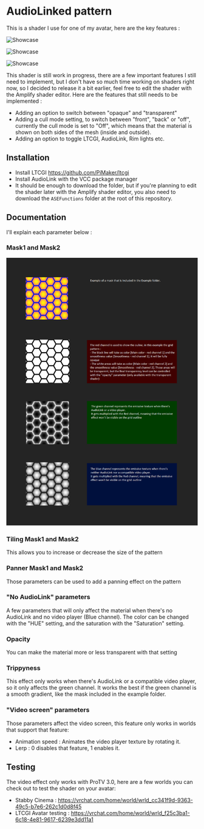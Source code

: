 # AudioLinked pattern

This is a shader I use for one of my avatar, here are the key features :

![Showcase](https://github.com/MyroG/MyroP-shader-dump/blob/master/AudioLinkPattern/Doc/wing1.gif)

![Showcase](https://github.com/MyroG/MyroP-shader-dump/blob/master/AudioLinkPattern/Doc/wing2.gif)

![Showcase](https://github.com/MyroG/MyroP-shader-dump/blob/master/AudioLinkPattern/Doc/wing3.gif)


This shader is still work in progress, there are a few important features I still need to implement, but I don't have so much time working on shaders right now, so I decided to release it a bit earlier, feel free to edit the shader with the Amplify shader editor. Here are the features that still needs to be implemented :
- Adding an option to switch between "opaque" and "transparent"
- Adding a cull mode setting, to switch between "front", "back" or "off", currently the cull mode is set to "Off", which means that the material is shown on both sides of the mesh (inside and outside).
- Adding an option to toggle LTCGI, AudioLink, Rim lights etc.

## Installation 

- Install LTCGI https://github.com/PiMaker/ltcgi
- Install AudioLink with the VCC package manager
- It should be enough to download the folder, but if you're planning to edit the shader later with the Amplify shader editor, you also need to download the `ASEFunctions` folder at the root of this repository.

## Documentation

I'll explain each parameter below :

### Mask1 and Mask2

![Showcase](https://github.com/MyroG/MyroP-shader-dump/blob/master/AudioLinkPattern/Doc/Mask.png)

### Tiling Mask1 and Mask2

This allows you to increase or decrease the size of the pattern

### Panner Mask1 and Mask2

Those parameters can be used to add a panning effect on the pattern

### "No AudioLink" parameters

A few parameters that will only affect the material when there's no AudioLink and no video player (Blue channel).
The color can be changed with the "HUE" setting, and the saturation with the "Saturation" setting.

### Opacity

You can make the material more or less transparent with that setting

### Trippyness

This effect only works when there's AudioLink or a compatible video player, so it only affects the green channel.
It works the best if the green channel is a smooth gradient, like the mask included in the example folder.

### "Video screen" parameters

Those parameters affect the video screen, this feature only works in worlds that support that feature:
- Animation speed : Animates the video player texture by rotating it.
- Lerp : 0 disables that feature, 1 enables it.

## Testing

The video effect only works with ProTV 3.0, here are a few worlds you can check out to test the shader on your avatar:
- Stabby Cinema : https://vrchat.com/home/world/wrld_cc341f9d-9363-49c5-b7e6-262c1d0d8f45
- LTCGI Avatar testing : https://vrchat.com/home/world/wrld_f25c3ba1-6c18-4e81-9617-6239e3dd11a1




